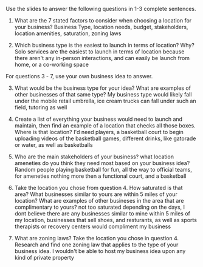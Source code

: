 Use the slides to answer the following questions in 1-3 complete sentences.

1. What are the 7 stated factors to consider when choosing a location for your business?
Business Type, location needs, budget, stakeholders, location amenities, saturation, zoning laws

2. Which business type is the easiest to launch in terms of location? Why?
Solo services are the easiest to launch in terms of location because there aren't any in-person interactions, and can easily be launch from home, or a co-working space

For questions 3 - 7, use your own business idea to answer.

3. What would be the business type for your idea? What are examples of other businesses of that same type?
My business type would likely fall under the mobile retail umbrella, ice cream trucks can fall under such an field, tutoring as well

4. Create a list of everything your business would need to launch and maintain, then find an example of a location that checks all those boxes. Where is that location?
I'd need players, a basketball court to begin uploading videos of the basketball games, different drinks, like gatorade or water, as well as basketballs

5. Who are the main stakeholders of your business? what location ameneties do you think they need most based on your business idea?
Random people playing basketball for fun, all the way to official teams, for ameneties nothing more then a functional court, and a basketball

6. Take the location you chose from question 4. How saturated is that area? What businesses similar to yours are within 5 miles of your location? What are examples of other busineses in the area that are complimentary to yours?
not too saturated depending on the days, I dont believe there are any businesses similar to mine within 5 miles of my location, businesses that sell shoes, and resturants, as well as sports therapists or recovery centers would compliment my business

7. What are zoning laws? Take the location you chose in question 4. Research and find one zoning law that applies to the type of your business idea.
I wouldn't be able to host my business idea upon any kind of private property